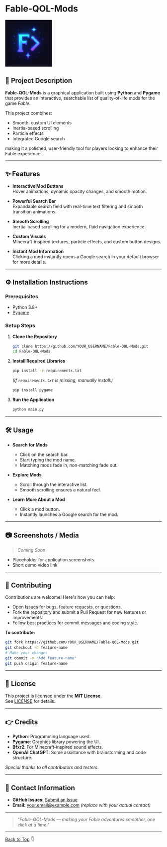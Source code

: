 # Fable-QOL-Mods

<img src="data/images/icon.png" alt="Fable-QOL-Mods Logo" width="150" height="150"/>

## 📄 Project Description

**Fable-QOL-Mods** is a graphical application built using **Python** and **Pygame** that provides an interactive, searchable list of quality-of-life mods for the game *Fable*.

This project combines:
- Smooth, custom UI elements
- Inertia-based scrolling
- Particle effects
- Integrated Google search

making it a polished, user-friendly tool for players looking to enhance their Fable experience.

---

## ✨ Features

- **Interactive Mod Buttons**  
  Hover animations, dynamic opacity changes, and smooth motion.

- **Powerful Search Bar**  
  Expandable search field with real-time text filtering and smooth transition animations.

- **Smooth Scrolling**  
  Inertia-based scrolling for a modern, fluid navigation experience.

- **Custom Visuals**  
  Minecraft-inspired textures, particle effects, and custom button designs.

- **Instant Mod Information**  
  Clicking a mod instantly opens a Google search in your default browser for more details.

---

## ⚙️ Installation Instructions

### Prerequisites
- Python 3.8+
- [Pygame](https://www.pygame.org/)

### Setup Steps
1. **Clone the Repository**
    ```bash
    git clone https://github.com/YOUR_USERNAME/Fable-QOL-Mods.git
    cd Fable-QOL-Mods
    ```

2. **Install Required Libraries**
    ```bash
    pip install -r requirements.txt
    ```
    *(If `requirements.txt` is missing, manually install:)*
    ```bash
    pip install pygame
    ```

3. **Run the Application**
    ```bash
    python main.py
    ```

---

## 🛠️ Usage

- **Search for Mods**
  - Click on the search bar.
  - Start typing the mod name.
  - Matching mods fade in, non-matching fade out.

- **Explore Mods**
  - Scroll through the interactive list.
  - Smooth scrolling ensures a natural feel.

- **Learn More About a Mod**
  - Click a mod button.
  - Instantly launches a Google search for the mod.

---

## 📷 Screenshots / Media

> _Coming Soon_

- Placeholder for application screenshots
- Short demo video link

---

## 👥 Contributing

Contributions are welcome! Here's how you can help:

- Open [Issues](https://github.com/YOUR_USERNAME/Fable-QOL-Mods/issues) for bugs, feature requests, or questions.
- Fork the repository and submit a Pull Request for new features or improvements.
- Follow best practices for commit messages and coding style.

**To contribute:**

```bash
git fork https://github.com/YOUR_USERNAME/Fable-QOL-Mods.git
git checkout -b feature-name
# Make your changes
git commit -m "Add feature-name"
git push origin feature-name
```

---

## 📄 License

This project is licensed under the **MIT License**.  
See [LICENSE](LICENSE) for details.

---

## 👉 Credits

- **Python**: Programming language used.
- **Pygame**: Graphics library powering the UI.
- **Bfxr2**: For Minecraft-inspired sound effects.
- **OpenAI ChatGPT**: Some assistance with brainstorming and code structure.

_Special thanks to all contributors and testers._

---

## 📢 Contact Information

- **GitHub Issues:** [Submit an Issue](https://github.com/YOUR_USERNAME/Fable-QOL-Mods/issues)
- **Email:** your.email@example.com *(replace with your actual contact)*

---

> _"Fable-QOL-Mods — making your Fable adventures smoother, one click at a time."_

---

[Back to Top](#fable-qol-mods) 👇

